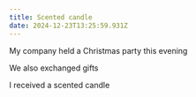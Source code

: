 ```yaml
---
title: Scented candle
date: 2024-12-23T13:25:59.931Z
---
```


My company held a Christmas party this evening

We also exchanged gifts

I received a scented candle
